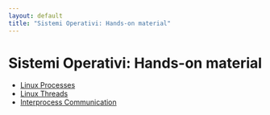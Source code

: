 ```yaml
--- 
layout: default
title: "Sistemi Operativi: Hands-on material"
---
```


# Sistemi Operativi: Hands-on material

* [Linux Processes](processes)
* [Linux Threads](threads)
* [Interprocess Communication](ipc)
